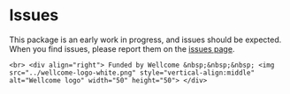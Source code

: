 # Issues

This package is an early work in progress, and issues should be expected. When you find issues, please report them on the [issues page](https://github.com/tom-metherell/Mice.jl/issues).

```@raw html
<br> <div align="right"> Funded by Wellcome &nbsp;&nbsp;&nbsp; <img src="../wellcome-logo-white.png" style="vertical-align:middle" alt="Wellcome logo" width="50" height="50"> </div>
```